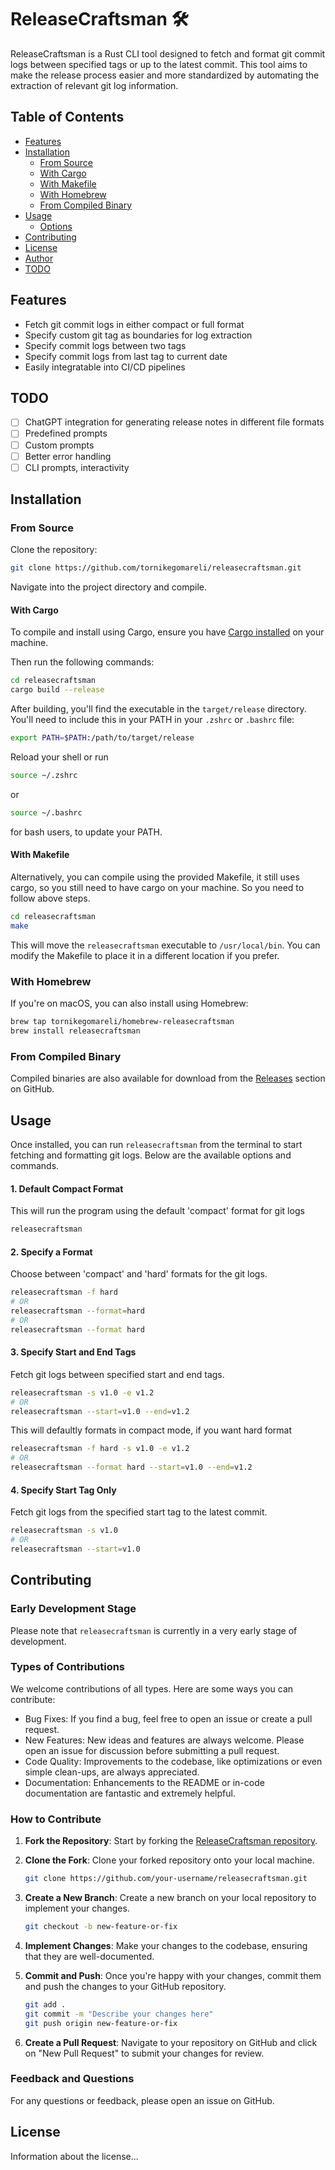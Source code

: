 # ReleaseCraftsman 🛠

ReleaseCraftsman is a Rust CLI tool designed to fetch and format git commit logs between specified tags or up to the latest commit. 
This tool aims to make the release process easier and more standardized by automating the extraction of relevant git log information.

## Table of Contents
- [Features](#features)
- [Installation](#installation)
  - [From Source](#from-source)
  - [With Cargo](#with-cargo)
  - [With Makefile](#with-makefile)
  - [With Homebrew](#with-homebrew)
  - [From Compiled Binary](#from-compiled-binary)
- [Usage](#usage)
  - [Options](#options)
- [Contributing](#contributing)
- [License](#license)
- [Author](#author)
- [TODO](#todo)

## Features

* Fetch git commit logs in either compact or full format
* Specify custom git tag as boundaries for log extraction
* Specify commit logs between two tags
* Specify commit logs from last tag to current date
* Easily integratable into CI/CD pipelines

## TODO

- [ ] ChatGPT integration for generating release notes in different file formats
- [ ] Predefined prompts
- [ ] Custom prompts
- [ ] Better error handling
- [ ] CLI prompts, interactivity

## Installation

### From Source

Clone the repository:

```bash
git clone https://github.com/tornikegomareli/releasecraftsman.git
```

Navigate into the project directory and compile.

#### With Cargo

To compile and install using Cargo, ensure you have [Cargo installed](https://doc.rust-lang.org/cargo/getting-started/installation.html) on your machine. 

Then run the following commands:
```bash
cd releasecraftsman
cargo build --release
```

After building, you'll find the executable in the `target/release` directory. You'll need to include this in your PATH in your `.zshrc` or `.bashrc` file:

```bash
export PATH=$PATH:/path/to/target/release
```
Reload your shell or run 

```bash
source ~/.zshrc
```
or

```bash
source ~/.bashrc
```
for bash users, to update your PATH.

#### With Makefile

Alternatively, you can compile using the provided Makefile, it still uses cargo, so you still need to have cargo on your machine.
So you need to follow above steps.

```bash
cd releasecraftsman
make
```

This will move the `releasecraftsman` executable to `/usr/local/bin`. You can modify the Makefile to place it in a different location if you prefer.

### With Homebrew

If you're on macOS, you can also install using Homebrew:

```bash
brew tap tornikegomareli/homebrew-releasecraftsman
brew install releasecraftsman
```

### From Compiled Binary

Compiled binaries are also available for download from the [Releases](https://github.com/tornikegomareli/releasecraftsman/releases) section on GitHub.

## Usage

Once installed, you can run `releasecraftsman` from the terminal to start fetching and formatting git logs. 
Below are the available options and commands.

#### 1. Default Compact Format

This will run the program using the default 'compact' format for git logs

```bash
releasecraftsman
```

#### 2. Specify a Format
Choose between 'compact' and 'hard' formats for the git logs.
```bash
releasecraftsman -f hard
# OR
releasecraftsman --format=hard
# OR
releasecraftsman --format hard
```
#### 3. Specify Start and End Tags
Fetch git logs between specified start and end tags.

```bash
releasecraftsman -s v1.0 -e v1.2
# OR
releasecraftsman --start=v1.0 --end=v1.2
```
This will defaultly formats in compact mode, if you want hard format

```bash
releasecraftsman -f hard -s v1.0 -e v1.2
# OR
releasecraftsman --format hard --start=v1.0 --end=v1.2
```

#### 4. Specify Start Tag Only
Fetch git logs from the specified start tag to the latest commit.

```bash
releasecraftsman -s v1.0
# OR
releasecraftsman --start=v1.0
```

## Contributing

### Early Development Stage

Please note that `releasecraftsman` is currently in a very early stage of development. 

### Types of Contributions

We welcome contributions of all types. Here are some ways you can contribute:

- Bug Fixes: If you find a bug, feel free to open an issue or create a pull request.
- New Features: New ideas and features are always welcome. Please open an issue for discussion before submitting a pull request.
- Code Quality: Improvements to the codebase, like optimizations or even simple clean-ups, are always appreciated.
- Documentation: Enhancements to the README or in-code documentation are fantastic and extremely helpful.

### How to Contribute

1. **Fork the Repository**: Start by forking the [ReleaseCraftsman repository](https://github.com/tornikegomareli/releasecraftsman).

2. **Clone the Fork**: Clone your forked repository onto your local machine.

    ```bash
    git clone https://github.com/your-username/releasecraftsman.git
    ```

3. **Create a New Branch**: Create a new branch on your local repository to implement your changes.

    ```bash
    git checkout -b new-feature-or-fix
    ```

4. **Implement Changes**: Make your changes to the codebase, ensuring that they are well-documented.

5. **Commit and Push**: Once you're happy with your changes, commit them and push the changes to your GitHub repository.

    ```bash
    git add .
    git commit -m "Describe your changes here"
    git push origin new-feature-or-fix
    ```

6. **Create a Pull Request**: Navigate to your repository on GitHub and click on "New Pull Request" to submit your changes for review.

### Feedback and Questions

For any questions or feedback, please open an issue on GitHub. 

## License

Information about the license...
